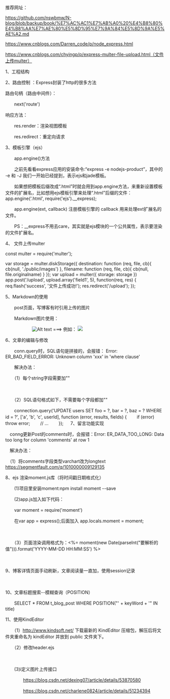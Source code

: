 推荐网址：

https://github.com/nswbmw/N-blog/blob/backup/book/%E7%AC%AC1%E7%AB%A0%20%E4%B8%80%E4%B8%AA%E7%AE%80%E5%8D%95%E7%9A%84%E5%8D%9A%E5%AE%A2.md

https://www.cnblogs.com/Darren_code/p/node_express.html

https://www.cnblogs.com/chyingp/p/express-multer-file-upload.html（文件上传multer）

 

1、工程结构

 

2、路由控制 ：Express封装了http的很多方法

路由句柄（路由中间件）：

　　next('route') 

响应方法：

　　res.render：渲染视图模板

　　res.redirect：重定向请求
 
3、模板引擎（ejs）

　　app.engine()方法

　　之前先看看express应用的安装命令:“express -e nodejs-product”，其中的 -e 和 -J 我们一开始已经提到，表示ejs和jade模板。

　　如果想把模板后缀改成“.html”时就会用到app.engine方法，来重新设置模板文件的扩展名，比如想用ejs模板引擎来处理“.html”后缀的文件：app.engine('.html', require('ejs').__express);

　　app.engine(ext, callback) 注册模板引擎的 callback 用来处理ext扩展名的文件。

　　PS：__express不用去care，其实就是ejs模块的一个公共属性，表示要渲染的文件扩展名。

 

4、 文件上传multer 

const multer = require('multer');

var storage = multer.diskStorage({
  destination: function (req, file, cb){
      cb(null, './public/images')
  },
  filename: function (req, file, cb){
      cb(null, file.originalname)
  }
});
var upload = multer({ storage: storage })
  app.post('/upload', upload.array('field1', 5), function(req, res) {
    req.flash('success', '文件上传成功!');
    res.redirect('/upload');
  });
 

5、Markdown的使用

　　post页面，写博客有时引用上传的图片

　　Markdown图片使用：

　　　　　　![Alt text](/path/to/img.jpg "Optional title")   ===> 例如： ![](/images/1.jpge)

 6、文章的编辑与修改

　　conn.query时，SQL语句是拼接的，会报错：  Error: ER_BAD_FIELD_ERROR: Unknown column 'xxx' in 'where clause'

　　解决办法：

　　（1）每个string字段需要加""

　　　　

 　　（2）SQL语句格式如下，不需要每个字段都加""

　　connection.query('UPDATE users SET foo = ?, bar = ?, baz = ? WHERE id = ?', ['a', 'b', 'c', userId], function (error, results, fields) {
  　　if (error) throw error;
  　　// ...
　　});
　
7、留言功能实现

　conng更新Post的comments时，会报错：Error: ER_DATA_TOO_LONG: Data too long for column 'comments' at row 1

　解决办法： 

　（1）将comments字段类型varchart改为longtext      https://segmentfault.com/q/1010000009129135


8、ejs 渲染moment.js库（将时间戳日期格式化）

　　(1)项目里安装moment:npm install moment --save

　　(2)app.js加入如下代码：

　　var moment = require('moment')

　　在var app = express();后面加入 app.locals.moment = moment;
 

　　

　　（3）页面渲染调用格式为：<%= moment(new Date(parseInt("要解析的值"))).format('YYYY-MM-DD HH:MM:SS') %>

　　

9、博客详情页面手动刷新，文章阅读量一直加，使用session记录

　　

10、文章标题搜索--模糊查询（POSITION）

 　　SELECT * FROM t_blog_post WHERE POSITION("' + keyWord + '" IN title)

11、使用KindEditor

　　（1）http://www.kindsoft.net/ 下载最新的 KindEditor 压缩包，解压后将文件夹重命名为 kindEditor 并放到 public 文件夹下。

　　（2）修改header.ejs

　　　　

　　(3)i定义图片上传接口

　　　　https://blog.csdn.net/dexing07/article/details/53870580

　　　　https://blog.csdn.net/charlene0824/article/details/51234394
